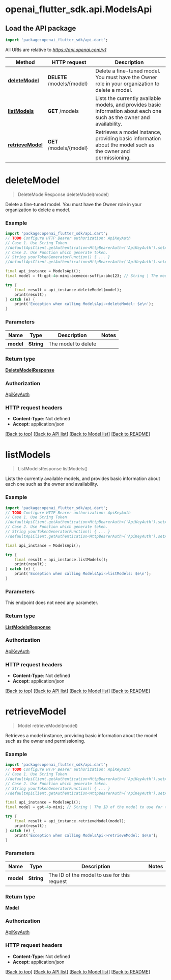# openai_flutter_sdk.api.ModelsApi

## Load the API package
```dart
import 'package:openai_flutter_sdk/api.dart';
```

All URIs are relative to *https://api.openai.com/v1*

Method | HTTP request | Description
------------- | ------------- | -------------
[**deleteModel**](ModelsApi.md#deletemodel) | **DELETE** /models/{model} | Delete a fine-tuned model. You must have the Owner role in your organization to delete a model.
[**listModels**](ModelsApi.md#listmodels) | **GET** /models | Lists the currently available models, and provides basic information about each one such as the owner and availability.
[**retrieveModel**](ModelsApi.md#retrievemodel) | **GET** /models/{model} | Retrieves a model instance, providing basic information about the model such as the owner and permissioning.


# **deleteModel**
> DeleteModelResponse deleteModel(model)

Delete a fine-tuned model. You must have the Owner role in your organization to delete a model.

### Example
```dart
import 'package:openai_flutter_sdk/api.dart';
// TODO Configure HTTP Bearer authorization: ApiKeyAuth
// Case 1. Use String Token
//defaultApiClient.getAuthentication<HttpBearerAuth>('ApiKeyAuth').setAccessToken('YOUR_ACCESS_TOKEN');
// Case 2. Use Function which generate token.
// String yourTokenGeneratorFunction() { ... }
//defaultApiClient.getAuthentication<HttpBearerAuth>('ApiKeyAuth').setAccessToken(yourTokenGeneratorFunction);

final api_instance = ModelsApi();
final model = ft:gpt-4o-mini:acemeco:suffix:abc123; // String | The model to delete

try {
    final result = api_instance.deleteModel(model);
    print(result);
} catch (e) {
    print('Exception when calling ModelsApi->deleteModel: $e\n');
}
```

### Parameters

Name | Type | Description  | Notes
------------- | ------------- | ------------- | -------------
 **model** | **String**| The model to delete | 

### Return type

[**DeleteModelResponse**](DeleteModelResponse.md)

### Authorization

[ApiKeyAuth](../README.md#ApiKeyAuth)

### HTTP request headers

 - **Content-Type**: Not defined
 - **Accept**: application/json

[[Back to top]](#) [[Back to API list]](../README.md#documentation-for-api-endpoints) [[Back to Model list]](../README.md#documentation-for-models) [[Back to README]](../README.md)

# **listModels**
> ListModelsResponse listModels()

Lists the currently available models, and provides basic information about each one such as the owner and availability.

### Example
```dart
import 'package:openai_flutter_sdk/api.dart';
// TODO Configure HTTP Bearer authorization: ApiKeyAuth
// Case 1. Use String Token
//defaultApiClient.getAuthentication<HttpBearerAuth>('ApiKeyAuth').setAccessToken('YOUR_ACCESS_TOKEN');
// Case 2. Use Function which generate token.
// String yourTokenGeneratorFunction() { ... }
//defaultApiClient.getAuthentication<HttpBearerAuth>('ApiKeyAuth').setAccessToken(yourTokenGeneratorFunction);

final api_instance = ModelsApi();

try {
    final result = api_instance.listModels();
    print(result);
} catch (e) {
    print('Exception when calling ModelsApi->listModels: $e\n');
}
```

### Parameters
This endpoint does not need any parameter.

### Return type

[**ListModelsResponse**](ListModelsResponse.md)

### Authorization

[ApiKeyAuth](../README.md#ApiKeyAuth)

### HTTP request headers

 - **Content-Type**: Not defined
 - **Accept**: application/json

[[Back to top]](#) [[Back to API list]](../README.md#documentation-for-api-endpoints) [[Back to Model list]](../README.md#documentation-for-models) [[Back to README]](../README.md)

# **retrieveModel**
> Model retrieveModel(model)

Retrieves a model instance, providing basic information about the model such as the owner and permissioning.

### Example
```dart
import 'package:openai_flutter_sdk/api.dart';
// TODO Configure HTTP Bearer authorization: ApiKeyAuth
// Case 1. Use String Token
//defaultApiClient.getAuthentication<HttpBearerAuth>('ApiKeyAuth').setAccessToken('YOUR_ACCESS_TOKEN');
// Case 2. Use Function which generate token.
// String yourTokenGeneratorFunction() { ... }
//defaultApiClient.getAuthentication<HttpBearerAuth>('ApiKeyAuth').setAccessToken(yourTokenGeneratorFunction);

final api_instance = ModelsApi();
final model = gpt-4o-mini; // String | The ID of the model to use for this request

try {
    final result = api_instance.retrieveModel(model);
    print(result);
} catch (e) {
    print('Exception when calling ModelsApi->retrieveModel: $e\n');
}
```

### Parameters

Name | Type | Description  | Notes
------------- | ------------- | ------------- | -------------
 **model** | **String**| The ID of the model to use for this request | 

### Return type

[**Model**](Model.md)

### Authorization

[ApiKeyAuth](../README.md#ApiKeyAuth)

### HTTP request headers

 - **Content-Type**: Not defined
 - **Accept**: application/json

[[Back to top]](#) [[Back to API list]](../README.md#documentation-for-api-endpoints) [[Back to Model list]](../README.md#documentation-for-models) [[Back to README]](../README.md)

